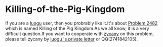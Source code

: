 # Killing-of-the-Pig-Kingdom
If you are a [luogu](http://www.luogu.com.cn) user, then you probrably like it.It's about [Problem 2482](http://www.luogu.com.cn/problem/P2482) which is named Killing of the Pig Kingdom.As we all know, it is a very difficult question.If you want to cooperate with [zycany](http://www.luogu.com.cn/user/270791) on this problem, please tell zycany by [luogu 's private letter](http://www.luogu.com.cn/chat) or QQ(2741842105).
